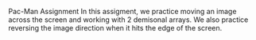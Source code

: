 Pac-Man Assignment
In this assigment, we practice moving an image across the screen and working with 2 demisonal arrays. We also practice reversing the image direction when it hits the edge of the screen.

